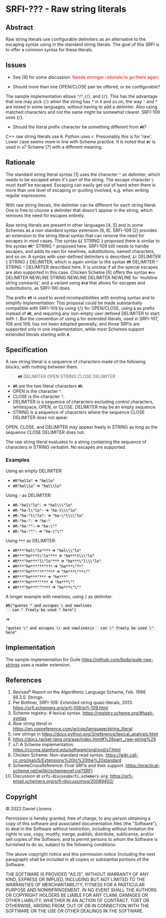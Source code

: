 <!-- -*- mode: markdown; coding: utf-8 -*- -->
<!-- after https://srfi.schemers.org/srfi-template.html -->

<head>
  <style>
    code {
        color:black;
        background-color:#F0F0F0;
    }
  </style>
  <style>
    red {
        color:red;
    }
  </style>
</head>

# SRFI-??? - Raw string literals

## Abstract

Raw string literals use configurable delimiters as an alternative to the escaping syntax using in the standard string literals. The goal of this SRFI is to offer a common syntax for these literals.


## Issues

* See [9] for some discussion. <red>Needs stronger rationale to go there again.</red>

* Should more than one OPEN/CLOSE pair be offered, or be configurable?

The sample implementation allows `"`/`"`,`(`/`)`, and `[`/`]`. This has the advantage that one may pick `(`/`)` when the string has `"` in it and so on, the way `'` and `"` are mixed in some languages, without having to add a delimiter. Also using matched characters and not the same might be somewhat clearer. SRFI-109 uses `{`/`}`.

* Should the literal prefix character be something different from `#R`?

C++ raw string literals use `R`. Python uses `r`. Presumably this is for ‘raw’. Lower case seems more in line with Scheme practice. It is noted that `#r` is used in s7 Scheme [7] with a different meaning.


## Rationale

The standard string literal syntax [1] uses the character `"` as delimiter, which needs to be escaped when it's part of the string. The escape character `\` must itself be escaped. Escaping can easily get out of hand when there is more than one level of escaping or quoting involved, e.g. when writing regular expressions.

With raw string literals, the delimiter can be different for each string literal. One is free to choose a delimiter that doesn't appear in the string, which removes the need for escapes entirely.

Raw string literals are present in other languages [4, 5] and in some Schemes as a non-standard syntax extension [6, 8]. SRFI-109 [2] provides an extension to the string literal syntax that can remove the need for escapes in most cases. The syntax `&{` STRING `}` proposed there is similar to the syntax `#R"` STRING `"` proposed here. SRFI-109 still needs to handle escapes, and adds its own for newlines, substitutions, named characters, and so on. A syntax with user-defined delimiters is described, `&!` DELIMITER `{` STRING `}` DELIMITER, which is again similar to the syntax `#R` DELIMITER `"` STRING `"` DELIMITER described here. It is unclear if all the special escapes are also supported in this case. Chicken Scheme [6] offers the syntax `#<<` DELIMITER NEWLINE STRING NEWLINE DELIMITER NEWLINE for ‘multiline string constants’, and a variant using `#<#` that allows for escapes and substitutions, as SRFI-190 does.

The prefix `#R` is used to avoid incompatibilities with existing syntax and to simplify implementation. This proposal could be made substantially compatible with SRFI-109 by using `{`/`}` for OPEN/CLOSE, using `&` as prefix instead of `#R`, and requiring any non-empty user defined DELIMITER to start with `!`. But the convention of using `&` for extended literals, used in SRFI-107, 108 and 109, has not been adopted generally, and those SRFIs are supported only in one implementation, while most Schemes support extended literals starting with `#`.


## Specification

A raw string literal is a sequence of characters made of the following blocks, with nothing between them.

>  `#R` DELIMITER OPEN STRING CLOSE DELIMITER

* `#R` are the two literal characters `#R`.
* OPEN is the character `"`.
* CLOSE is the character `"`.
* DELIMITER is a sequence of characters excluding control characters, whitespace, OPEN, or CLOSE. DELIMITER may be an empty sequence.
* STRING is a sequence of characters where the sequence CLOSE DELIMITER does not apear.

OPEN, CLOSE, and DELIMITER may appear freely in STRING as long as the sequence CLOSE DELIMITER does not.

The raw string literal evaluates to a string containing the sequence of characters in STRING verbatim. No escapes are supported.

### Examples

Using an empty DELIMITER:

* `#R"hello"`  ⇒ `"hello"`
* `#R"hel\lo"`  ⇒ `"hel\\lo"`

Using `-` as DELIMITER:

* `#R-"hel\"lo"-`  ⇒ `"hel\\\"lo"`
* `#R-"he-l\"lo"-`  ⇒ `"he-l\\\"lo"`
* `#R-"he-"l\"lo"-`  ⇒ `"he-\"l\\\"lo"`
* `#R-"he-"-`  ⇒ `"he-"`
* `#R-"he-""-`  ⇒ `"he-\""`
* `#R-"he-"""-`  ⇒ `"he-\"\""`

Using `***` as DELIMITER:

* `#R***"hel\"lo"***`  ⇒ `"hel\\\"lo"`
* `#R***"he***l\"lo"***`  ⇒ `"he***l\\\"lo"`
* `#R***"he***"l\"lo"***`  ⇒ `"he***\"l\\\"lo"`
* `#R***"he***"**"***`  ⇒ `"he***\"**"`
* `#R***"he***"**""***`  ⇒ `"he***\"**\""`
* `#R***"he***"***`  ⇒ `"he***"`
* `#R***"he***""***`  ⇒ `"he***\""`
* `#R***"he***"""***`  ⇒ `"he***\"\""`

A longer example with newlines, using `|` as delimiter.

    #R|"quotes " and escapes \ and newlines
       can " freely be used " here"|

⇒

    "quotes \" and escapes \\ and newlines\n   can \" freely be used \" here"

## Implementation

The sample implementation for Guile <https://github.com/lloda/guile-raw-strings> uses a reader extension.

## References

1. Revised⁵ Report on the Algorithmic Language Scheme, Feb. 1998. §6.3.5: Strings.
2. Per Bothner, SRFI-109: Extended string quasi-literals, 2013. <https://srfi.schemers.org/srfi-109/srfi-109.html>
3. Scheme registry: # lexical syntax. <https://registry.scheme.org/#hash-syntax>
4. *Raw string literal* in <https://en.cppreference.com/w/cpp/language/string_literal>
5. *raw strings* in <https://docs.python.org/3/reference/lexical_analysis.html>
6. <https://docs.racket-lang.org/axe/index.html#%28part._raw-string%29>
7. s7: A Scheme implementation. <https://ccrma.stanford.edu/software/snd/snd/s7.html>
8. Chicken Scheme: Non-standard read syntax. <https://wiki.call-cc.org/man/5/Extensions%20to%20the%20standard>
9. SchemeCrossReference: Final SRFIs and their support. <https://practical-scheme.net/wiliki/schemexref.cgi?SRFI>
9. Discussion at `srfi-discuss@srfi.schemers.org`: <https://srfi-email.schemers.org/srfi-discuss/msg/20089402/>

## Copyright

© 2022 Daniel Llorens

Permission is hereby granted, free of charge, to any person obtaining a copy of this software and associated documentation files (the "Software"), to deal in the Software without restriction, including without limitation the rights to use, copy, modify, merge, publish, distribute, sublicense, and/or sell copies of the Software, and to permit persons to whom the Software is furnished to do so, subject to the following conditions:

The above copyright notice and this permission notice (including the next paragraph) shall be included in all copies or substantial portions of the Software.

THE SOFTWARE IS PROVIDED "AS IS", WITHOUT WARRANTY OF ANY KIND, EXPRESS OR IMPLIED, INCLUDING BUT NOT LIMITED TO THE WARRANTIES OF MERCHANTABILITY, FITNESS FOR A PARTICULAR PURPOSE AND NONINFRINGEMENT. IN NO EVENT SHALL THE AUTHORS OR COPYRIGHT HOLDERS BE LIABLE FOR ANY CLAIM, DAMAGES OR OTHER LIABILITY, WHETHER IN AN ACTION OF CONTRACT, TORT OR OTHERWISE, ARISING FROM, OUT OF OR IN CONNECTION WITH THE SOFTWARE OR THE USE OR OTHER DEALINGS IN THE SOFTWARE.
